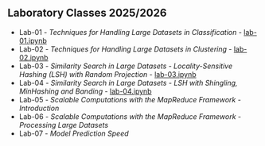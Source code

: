 ## Laboratory Classes 2025/2026

* Lab-01 - *Techniques for Handling Large Datasets in Classification* - 
  [lab-01.ipynb](https://github.com/sebov/dzd/blob/main/labs/lab-01/lab-01.ipynb)
* Lab-02 - *Techniques for Handling Large Datasets in Clustering* - 
  [lab-02.ipynb](https://github.com/sebov/dzd/blob/main/labs/lab-02/lab-02.ipynb)
* Lab-03 - *Similarity Search in Large Datasets - Locality-Sensitive Hashing (LSH) with Random Projection* - 
  [lab-03.ipynb](https://github.com/sebov/dzd/blob/main/labs/lab-03/lab-03.ipynb)
* Lab-04 - *Similarity Search in Large Datasets - LSH with Shingling, MinHashing and Banding* - 
  [lab-04.ipynb](https://github.com/sebov/dzd/blob/main/labs/lab-04/lab-04.ipynb)
* Lab-05 - *Scalable Computations with the MapReduce Framework - Introduction*
* Lab-06 - *Scalable Computations with the MapReduce Framework - Processing Large Datasets*
* Lab-07 - *Model Prediction Speed*
